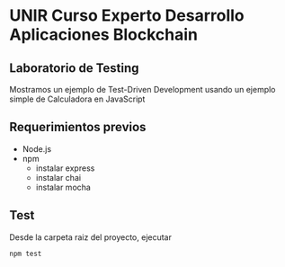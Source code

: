 # UNIR Curso Experto Desarrollo Aplicaciones Blockchain

## Laboratorio de Testing

Mostramos un ejemplo de Test-Driven Development usando un ejemplo simple de Calculadora en JavaScript

## Requerimientos previos

- Node.js
- npm
  - instalar express
  - instalar chai
  - instalar mocha

## Test

Desde la carpeta raiz del proyecto, ejecutar

```bash
npm test
```
